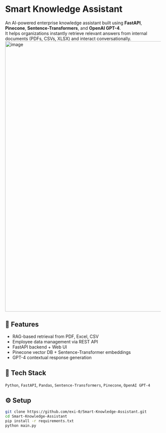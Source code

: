 
# Smart Knowledge Assistant

An AI-powered enterprise knowledge assistant built using **FastAPI**, **Pinecone**, **Sentence-Transformers**, and **OpenAI GPT-4**.  
It helps organizations instantly retrieve relevant answers from internal documents (PDFs, CSVs, XLSX) and interact conversationally.
<img width="1898" height="874" alt="image" src="https://github.com/user-attachments/assets/cff52bed-afdb-4bf4-938d-ea57efc62304" />


## 🚀 Features
- RAG-based retrieval from PDF, Excel, CSV
- Employee data management via REST API
- FastAPI backend + Web UI
- Pinecone vector DB + Sentence-Transformer embeddings
- GPT-4 contextual response generation

## 🧰 Tech Stack
`Python`, `FastAPI`, `Pandas`, `Sentence-Transformers`, `Pinecone`, `OpenAI GPT-4`

## ⚙️ Setup
```bash
git clone https://github.com/exi-0/Smart-Knowledge-Assistant.git
cd Smart-Knowledge-Assistant
pip install -r requirements.txt
python main.py

